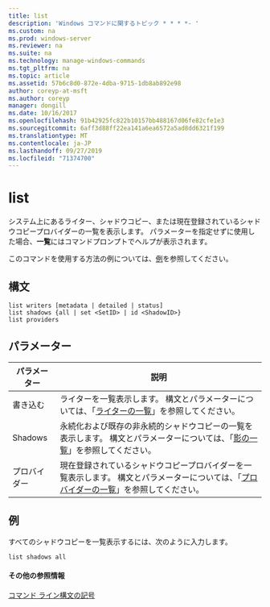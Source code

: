 ```yaml
---
title: list
description: 'Windows コマンドに関するトピック * * * *- '
ms.custom: na
ms.prod: windows-server
ms.reviewer: na
ms.suite: na
ms.technology: manage-windows-commands
ms.tgt_pltfrm: na
ms.topic: article
ms.assetid: 57b6c8d0-872e-4dba-9715-1db8ab892e98
author: coreyp-at-msft
ms.author: coreyp
manager: dongill
ms.date: 10/16/2017
ms.openlocfilehash: 91b42925fc822b10157bb488167d06fe82cfe1e3
ms.sourcegitcommit: 6aff3d88ff22ea141a6ea6572a5ad8dd6321f199
ms.translationtype: MT
ms.contentlocale: ja-JP
ms.lasthandoff: 09/27/2019
ms.locfileid: "71374700"
---
```

# <a name="list"></a>list



システム上にあるライター、シャドウコピー、または現在登録されているシャドウコピープロバイダーの一覧を表示します。 パラメーターを指定せずに使用した場合、**一覧**にはコマンドプロンプトでヘルプが表示されます。

このコマンドを使用する方法の例については、[例](#BKMK_examples)を参照してください。

## <a name="syntax"></a>構文

```
list writers [metadata | detailed | status]
list shadows {all | set <SetID> | id <ShadowID>}
list providers
```

## <a name="parameters"></a>パラメーター

|パラメーター|説明|
|---------|-----------|
|書き込む|ライターを一覧表示します。 構文とパラメーターについては、「[ライターの一覧](list-writers.md)」を参照してください。|
|Shadows|永続化および既存の非永続的シャドウコピーの一覧を表示します。 構文とパラメーターについては、「[影の一覧](list-shadows.md)」を参照してください。|
|プロバイダー|現在登録されているシャドウコピープロバイダーを一覧表示します。 構文とパラメーターについては、「[プロバイダーの一覧](list-providers.md)」を参照してください。|

## <a name="BKMK_examples"></a>例

すべてのシャドウコピーを一覧表示するには、次のように入力します。
```
list shadows all
```

#### <a name="additional-references"></a>その他の参照情報

[コマンド ライン構文の記号](command-line-syntax-key.md)